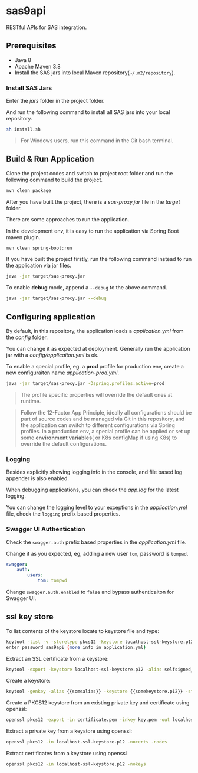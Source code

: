 # sas9api

RESTful APIs for SAS integration.

## Prerequisites

* Java 8
* Apache Maven 3.8
* Install the SAS jars into local Maven repository(`~/.m2/repository`).

### Install  SAS Jars

Enter the *jars* folder in the project folder.

And run the following command to install all SAS jars into your local repository.

```bash
sh install.sh
```

>For Windows users, run this command in the Git bash terminal.

## Build & Run Application

Clone the project codes and switch to project root folder and run the following command to build the project.

```bash
mvn clean package
```

After you have built the project, there is a *sas-proxy.jar* file in the *target* folder.

There are some approaches to run the application.

In the development env, it is easy to run the application via Spring Boot maven plugin.

```bash
mvn clean spring-boot:run
```

If you have built the project firstly, run the following command instead to run the application via jar files.

```bash
java -jar target/sas-proxy.jar
```

To enable **debug** mode, append a `--debug` to the above command.

```bash
java -jar target/sas-proxy.jar --debug
```

## Configuring application

By default, in this repository, the application loads a *application.yml* from the *config* folder.  

You can change it as expected at deployment. Generally run the application jar with a *config/applicaiton.yml* is ok.

To enable a special profile, eg. a **prod** profile for production env, create a new configuraiton name *application-prod.yml*.

```bash
java -jar target/sas-proxy.jar -Dspring.profiles.active=prod
```

> The profile specific properties will override the default ones at runtime.


> Follow the 12-Factor App Principle, ideally all configurations should be part of source codes and be managed via Git in this repository, and the application can switch to different configurations via Spring profiles. In a production  env,  a special profile can be applied or set up some **environment variables**( or K8s  configMap  if using K8s) to override the default configurations.


### Logging 

Besides explicitly showing logging info in the console, and file based log appender is also enabled.

When debugging applications, you can check the *app.log* for the latest logging.

You can change the logging level to your exceptions in the *application.yml* file, check the `logging` prefix based properties.

### Swagger UI Authentication

Check the `swagger.auth` prefix based properties in the *application.yml* file.

Change it as you expected, eg, adding a new user `tom`, password is `tompwd`.

```yml
swagger:
    auth:
        users:
            tom: tompwd

```

Change `swagger.auth.enabled` to `false` and bypass authenticaiton for Swagger UI.


## ssl key store

To list contents of the keystore locate to keystore file and type:

```bash
keytool -list -v -storetype pkcs12 -keystore localhost-ssl-keystore.p12
enter password sas9api (more info in application.yml)
```

Extract an SSL certificate from a keystore:

```bash
keytool -export -keystore localhost-ssl-keystore.p12 -alias selfsigned_localhost_sslserver -file {insert filename}
```

Create a keystore:

```bash
keytool -genkey -alias {{somealias}} -keystore {{somekeystore.p12}} -storetype PKCS12 -keyalg RSA -storepass {{somepass}} -validity 730 -keysize 4096
```

Create a PKCS12 keystore from an existing private key and certificate using openssl:

```bash
openssl pkcs12 -export -in certificate.pem -inkey key.pem -out localhost-ssl-keystore.p12
```

Extract a private key from a keystore using openssl:

```bash
openssl pkcs12 -in localhost-ssl-keystore.p12 -nocerts -nodes
```

Extract certificates from a keystore using openssl

```bash
openssl pkcs12 -in localhost-ssl-keystore.p12 -nokeys
```
